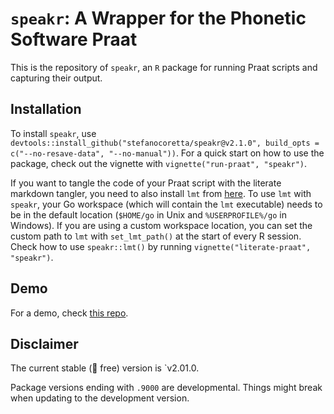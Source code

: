 # `speakr`: A Wrapper for the Phonetic Software Praat

This is the repository of `speakr`, an `R` package for running Praat scripts and capturing their output.

## Installation

To install `speakr`, use `devtools::install_github("stefanocoretta/speakr@v2.1.0", build_opts = c("--no-resave-data", "--no-manual"))`. For a quick start on how to use the package, check out the vignette with `vignette("run-praat", "speakr")`.

If you want to tangle the code of your Praat script with the literate markdown tangler, you need to also install `lmt` from [here](https://github.com/driusan/lmt).
To use `lmt` with `speakr`, your Go workspace (which will contain the `lmt` executable) needs to be in the default location (`$HOME/go` in Unix and `%USERPROFILE%/go` in Windows). If you are using a custom workspace location, you can set the custom path to `lmt` with `set_lmt_path()` at the start of every R session. Check how to use `speakr::lmt()` by running `vignette("literate-praat", "speakr")`.

## Demo

For a demo, check [this repo](https://github.com/stefanocoretta/speakr-demo).

## Disclaimer

The current stable (🐛 free) version is `v2.01.0.

Package versions ending with `.9000` are developmental. Things might break when updating to the development version.
